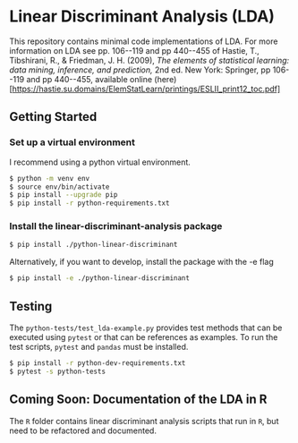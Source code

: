 # Linear Discriminant Analysis (LDA)


This repository contains minimal code implementations of LDA. For more information on LDA see pp. 106--119 and pp 440--455 of Hastie, T., Tibshirani, R., & Friedman, J. H. (2009), *The elements of statistical learning: data mining, inference, and prediction,* 2nd ed. New York: Springer, pp 106--119 and pp 440--455, available online (here)[https://hastie.su.domains/ElemStatLearn/printings/ESLII_print12_toc.pdf]


## Getting Started

### Set up a virtual environment
I recommend using a python virtual environment.

```bash
$ python -m venv env
$ source env/bin/activate
$ pip install --upgrade pip
$ pip install -r python-requirements.txt
```

### Install the linear-discriminant-analysis package

```bash
$ pip install ./python-linear-discriminant
```

Alternatively, if you want to develop, install the package with the -e flag

```bash
$ pip install -e ./python-linear-discriminant
```

## Testing

The `python-tests/test_lda-example.py` provides test methods that can be executed using `pytest` or that can be references as examples.  To run the test scripts, `pytest` and `pandas` must be installed.

```bash
$ pip install -r python-dev-requirements.txt
$ pytest -s python-tests
```

## Coming Soon: Documentation of the LDA in R

The `R` folder contains linear discriminant analysis scripts that run in `R`, but need to be refactored and documented.


